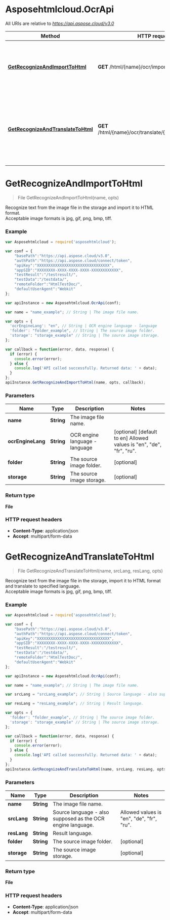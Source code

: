 # Asposehtmlcloud.OcrApi

All URIs are relative to *https://api.aspose.cloud/v3.0*

Method | HTTP request | Description
------------- | ------------- | -------------
[**GetRecognizeAndImportToHtml**](OcrApi.md#GetRecognizeAndImportToHtml) | **GET** /html/{name}/ocr/import | Recognize text from the image file in the storage and import it to HTML format.
[**GetRecognizeAndTranslateToHtml**](OcrApi.md#GetRecognizeAndTranslateToHtml) | **GET** /html/{name}/ocr/translate/{srcLang}/{resLang} | Recognize text from the image file in the storage, import it to HTML format and translate to specified language.


<a name="GetRecognizeAndImportToHtml"></a>
# **GetRecognizeAndImportToHtml**
> File GetRecognizeAndImportToHtml(name, opts)

Recognize text from the image file in the storage and import it to HTML format.    
Acceptable image formats is jpg, gif, png, bmp, tiff.

### Example
```javascript
var Asposehtmlcloud = require('asposehtmlcloud');

var conf = {
    "basePath":"https://api.aspose.cloud/v3.0",
    "authPath":"https://api.aspose.cloud/connect/token",
    "apiKey":"XXXXXXXXXXXXXXXXXXXXXXXXXXXXXXXX",
    "appSID":"XXXXXXXX-XXXX-XXXX-XXXX-XXXXXXXXXXXX",
    "testResult":"/testresult/",
    "testData":"/testdata/",
    "remoteFolder":"HtmlTestDoc/",
    "defaultUserAgent":"Webkit"
};

var apiInstance = new Asposehtmlcloud.OcrApi(conf);

var name = "name_example"; // String | The image file name.

var opts = { 
  'ocrEngineLang': "en", // String | OCR engine language - language 
  'folder': "folder_example", // String | The source image folder.
  'storage': "storage_example" // String | The source image storage.
};

var callback = function(error, data, response) {
  if (error) {
    console.error(error);
  } else {
    console.log('API called successfully. Returned data: ' + data);
  }
};
apiInstance.GetRecognizeAndImportToHtml(name, opts, callback);
```

### Parameters

Name | Type | Description  | Notes
------------- | ------------- | ------------- | -------------
 **name** | **String**| The image file name. | 
 **ocrEngineLang** | **String**| OCR engine language - language  | [optional] [default to en] Allowed values is "en", "de", "fr", "ru".
 **folder** | **String**| The source image folder. | [optional] 
 **storage** | **String**| The source image storage. | [optional] 

### Return type
     
**File**

### HTTP request headers

 - **Content-Type**: application/json
 - **Accept**: multipart/form-data

<a name="GetRecognizeAndTranslateToHtml"></a>
# **GetRecognizeAndTranslateToHtml**
> File GetRecognizeAndTranslateToHtml(name, srcLang, resLang, opts)

Recognize text from the image file in the storage, import it to HTML format and translate to specified language.   
Acceptable image formats is jpg, gif, png, bmp, tiff.     

### Example
```javascript
var Asposehtmlcloud = require('asposehtmlcloud');

var conf = {
    "basePath":"https://api.aspose.cloud/v3.0",
    "authPath":"https://api.aspose.cloud/connect/token",
    "apiKey":"XXXXXXXXXXXXXXXXXXXXXXXXXXXXXXXX",
    "appSID":"XXXXXXXX-XXXX-XXXX-XXXX-XXXXXXXXXXXX",
    "testResult":"/testresult/",
    "testData":"/testdata/",
    "remoteFolder":"HtmlTestDoc/",
    "defaultUserAgent":"Webkit"
};

var apiInstance = new Asposehtmlcloud.OcrApi(conf);

var name = "name_example"; // String | The image file name.

var srcLang = "srcLang_example"; // String | Source language - also supposed as the OCR engine language.

var resLang = "resLang_example"; // String | Result language.

var opts = { 
  'folder': "folder_example", // String | The source image folder.
  'storage': "storage_example" // String | The source image storage.
};

var callback = function(error, data, response) {
  if (error) {
    console.error(error);
  } else {
    console.log('API called successfully. Returned data: ' + data);
  }
};
apiInstance.GetRecognizeAndTranslateToHtml(name, srcLang, resLang, opts, callback);
```

### Parameters

Name | Type | Description  | Notes
------------- | ------------- | ------------- | -------------
 **name** | **String**| The image file name. | 
 **srcLang** | **String**| Source language - also supposed as the OCR engine language. | Allowed values is "en", "de", "fr", "ru".
 **resLang** | **String**| Result language. | 
 **folder** | **String**| The source image folder. | [optional] 
 **storage** | **String**| The source image storage. | [optional] 

### Return type

**File**

### HTTP request headers

 - **Content-Type**: application/json
 - **Accept**: multipart/form-data


